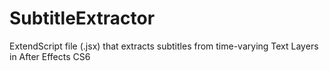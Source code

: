 # SubtitleExtractor
ExtendScript file (.jsx) that extracts subtitles from time-varying Text Layers in After Effects CS6
